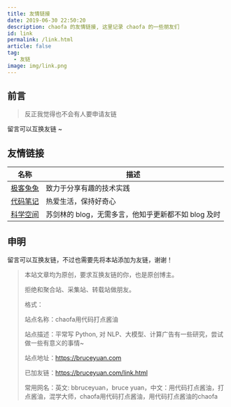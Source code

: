 ```yaml
---
title: 友情链接
date: 2019-06-30 22:50:20
description: chaofa 的友情链接, 这里记录 chaofa 的一些朋友们
id: link
permalink: /link.html
article: false
tag:
  - 友链
image: img/link.png
---
```


## 前言

> 反正我觉得也不会有人要申请友链

留言可以互换友链 ~

## 友情链接

| 名称                             | 描述                     |
| -------------------------------- | ------------------------ |
| [极客兔兔](https://geektutu.com) | 致力于分享有趣的技术实践 |
| [代码笔记](https://freelifeblog.top/) | 热爱生活，保持好奇心 |
| [科学空间](https://kexue.fm/) | 苏剑林的 blog，无需多言，他知乎更新都不如 blog 及时 |

## 申明

留言可以互换友链，不过也需要先将本站添加为友链，谢谢！

> 本站文章均为原创，要求互换友链的你，也是原创博主。
>
> 拒绝和聚合站、采集站、转载站做朋友。
>
> 格式：
>
> 站点名称：chaofa用代码打点酱油
>
> 站点描述：平常写 Python, 对 NLP、大模型、计算广告有一些研究，尝试做一些有意义的事情~
>
> 站点地址：<https://bruceyuan.com>
>
> 已加友链：<https://bruceyuan.com/link.html>
>
> 常用网名：英文: bbruceyuan，bruce yuan，中文：用代码打点酱油，打点酱油，混学大师，chaofa用代码打点酱油，用代码打点酱油的chaofa
